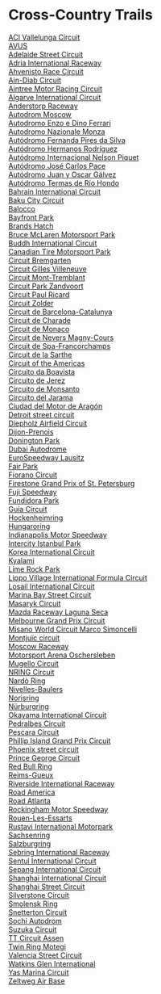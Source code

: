 # Cross-Country Trails
[ACI Vallelunga Circuit](https://en.wikipedia.org/wiki/ACI_Vallelunga_Circuit)<br>
[AVUS](https://en.wikipedia.org/wiki/AVUS)<br>
[Adelaide Street Circuit](https://en.wikipedia.org/wiki/Adelaide_Street_Circuit)<br>
[Adria International Raceway](https://en.wikipedia.org/wiki/Adria_International_Raceway)<br>
[Ahvenisto Race Circuit](https://en.wikipedia.org/wiki/Ahvenisto_Race_Circuit)<br>
[Ain-Diab Circuit](https://en.wikipedia.org/wiki/Ain-Diab_Circuit)<br>
[Aintree Motor Racing Circuit](https://en.wikipedia.org/wiki/Aintree_Motor_Racing_Circuit)<br>
[Algarve International Circuit](https://en.wikipedia.org/wiki/Algarve_International_Circuit)<br>
[Anderstorp Raceway](https://en.wikipedia.org/wiki/Anderstorp_Raceway)<br>
[Autodrom Moscow](https://en.wikipedia.org/wiki/Autodrom_Moscow)<br>
[Autodromo Enzo e Dino Ferrari](https://en.wikipedia.org/wiki/Autodromo_Enzo_e_Dino_Ferrari)<br>
[Autodromo Nazionale Monza](https://en.wikipedia.org/wiki/Autodromo_Nazionale_Monza)<br>
[Autódromo Fernanda Pires da Silva](https://en.wikipedia.org/wiki/Aut%C3%B3dromo_Fernanda_Pires_da_Silva)<br>
[Autódromo Hermanos Rodríguez](https://en.wikipedia.org/wiki/Aut%C3%B3dromo_Hermanos_Rodr%C3%ADguez)<br>
[Autódromo Internacional Nelson Piquet](https://en.wikipedia.org/wiki/Aut%C3%B3dromo_Internacional_Nelson_Piquet)<br>
[Autódromo José Carlos Pace](https://en.wikipedia.org/wiki/Aut%C3%B3dromo_Jos%C3%A9_Carlos_Pace)<br>
[Autódromo Juan y Oscar Gálvez](https://en.wikipedia.org/wiki/Aut%C3%B3dromo_Juan_y_Oscar_G%C3%A1lvez)<br>
[Autódromo Termas de Río Hondo](https://en.wikipedia.org/wiki/Aut%C3%B3dromo_Termas_de_R%C3%ADo_Hondo)<br>
[Bahrain International Circuit](https://en.wikipedia.org/wiki/Bahrain_International_Circuit)<br>
[Baku City Circuit](https://en.wikipedia.org/wiki/Baku_City_Circuit)<br>
[Balocco](https://en.wikipedia.org/wiki/Balocco)<br>
[Bayfront Park](https://en.wikipedia.org/wiki/Bayfront_Park)<br>
[Brands Hatch](https://en.wikipedia.org/wiki/Brands_Hatch)<br>
[Bruce McLaren Motorsport Park](https://en.wikipedia.org/wiki/Bruce_McLaren_Motorsport_Park)<br>
[Buddh International Circuit](https://en.wikipedia.org/wiki/Buddh_International_Circuit)<br>
[Canadian Tire Motorsport Park](https://en.wikipedia.org/wiki/Canadian_Tire_Motorsport_Park)<br>
[Circuit Bremgarten](https://en.wikipedia.org/wiki/Circuit_Bremgarten)<br>
[Circuit Gilles Villeneuve](https://en.wikipedia.org/wiki/Circuit_Gilles_Villeneuve)<br>
[Circuit Mont-Tremblant](https://en.wikipedia.org/wiki/Circuit_Mont-Tremblant)<br>
[Circuit Park Zandvoort](https://en.wikipedia.org/wiki/Circuit_Park_Zandvoort)<br>
[Circuit Paul Ricard](https://en.wikipedia.org/wiki/Circuit_Paul_Ricard)<br>
[Circuit Zolder](https://en.wikipedia.org/wiki/Circuit_Zolder)<br>
[Circuit de Barcelona-Catalunya](https://en.wikipedia.org/wiki/Circuit_de_Barcelona-Catalunya)<br>
[Circuit de Charade](https://en.wikipedia.org/wiki/Circuit_de_Charade)<br>
[Circuit de Monaco](https://en.wikipedia.org/wiki/Circuit_de_Monaco)<br>
[Circuit de Nevers Magny-Cours](https://en.wikipedia.org/wiki/Circuit_de_Nevers_Magny-Cours)<br>
[Circuit de Spa-Francorchamps](https://en.wikipedia.org/wiki/Circuit_de_Spa-Francorchamps)<br>
[Circuit de la Sarthe](https://en.wikipedia.org/wiki/Circuit_de_la_Sarthe)<br>
[Circuit of the Americas](https://en.wikipedia.org/wiki/Circuit_of_the_Americas)<br>
[Circuito da Boavista](https://en.wikipedia.org/wiki/Circuito_da_Boavista)<br>
[Circuito de Jerez](https://en.wikipedia.org/wiki/Circuito_de_Jerez)<br>
[Circuito de Monsanto](https://en.wikipedia.org/wiki/Circuito_de_Monsanto)<br>
[Circuito del Jarama](https://en.wikipedia.org/wiki/Circuito_del_Jarama)<br>
[Ciudad del Motor de Aragón](https://en.wikipedia.org/wiki/Ciudad_del_Motor_de_Arag%C3%B3n)<br>
[Detroit street circuit](https://en.wikipedia.org/wiki/Detroit_street_circuit)<br>
[Diepholz Airfield Circuit](https://en.wikipedia.org/wiki/Diepholz_Airfield_Circuit)<br>
[Dijon-Prenois](https://en.wikipedia.org/wiki/Dijon-Prenois)<br>
[Donington Park](https://en.wikipedia.org/wiki/Donington_Park)<br>
[Dubai Autodrome](https://en.wikipedia.org/wiki/Dubai_Autodrome)<br>
[EuroSpeedway Lausitz](https://en.wikipedia.org/wiki/EuroSpeedway_Lausitz)<br>
[Fair Park](https://en.wikipedia.org/wiki/Fair_Park)<br>
[Fiorano Circuit](https://en.wikipedia.org/wiki/Fiorano_Circuit)<br>
[Firestone Grand Prix of St. Petersburg](https://en.wikipedia.org/wiki/Firestone_Grand_Prix_of_St._Petersburg)<br>
[Fuji Speedway](https://en.wikipedia.org/wiki/Fuji_Speedway)<br>
[Fundidora Park](https://en.wikipedia.org/wiki/Fundidora_Park)<br>
[Guia Circuit](https://en.wikipedia.org/wiki/Guia_Circuit)<br>
[Hockenheimring](https://en.wikipedia.org/wiki/Hockenheimring)<br>
[Hungaroring](https://en.wikipedia.org/wiki/Hungaroring)<br>
[Indianapolis Motor Speedway](https://en.wikipedia.org/wiki/Indianapolis_Motor_Speedway)<br>
[Intercity Istanbul Park](https://en.wikipedia.org/wiki/Intercity_Istanbul_Park)<br>
[Korea International Circuit](https://en.wikipedia.org/wiki/Korea_International_Circuit)<br>
[Kyalami](https://en.wikipedia.org/wiki/Kyalami)<br>
[Lime Rock Park](https://en.wikipedia.org/wiki/Lime_Rock_Park)<br>
[Lippo Village International Formula Circuit](https://en.wikipedia.org/wiki/Lippo_Village_International_Formula_Circuit)<br>
[Losail International Circuit](https://en.wikipedia.org/wiki/Losail_International_Circuit)<br>
[Marina Bay Street Circuit](https://en.wikipedia.org/wiki/Marina_Bay_Street_Circuit)<br>
[Masaryk Circuit](https://en.wikipedia.org/wiki/Masaryk_Circuit)<br>
[Mazda Raceway Laguna Seca](https://en.wikipedia.org/wiki/Mazda_Raceway_Laguna_Seca)<br>
[Melbourne Grand Prix Circuit](https://en.wikipedia.org/wiki/Melbourne_Grand_Prix_Circuit)<br>
[Misano World Circuit Marco Simoncelli](https://en.wikipedia.org/wiki/Misano_World_Circuit_Marco_Simoncelli)<br>
[Montjuïc circuit](https://en.wikipedia.org/wiki/Montju%C3%AFc_circuit)<br>
[Moscow Raceway](https://en.wikipedia.org/wiki/Moscow_Raceway)<br>
[Motorsport Arena Oschersleben](https://en.wikipedia.org/wiki/Motorsport_Arena_Oschersleben)<br>
[Mugello Circuit](https://en.wikipedia.org/wiki/Mugello_Circuit)<br>
[NRING Circuit](https://en.wikipedia.org/wiki/NRING_Circuit)<br>
[Nardò Ring](https://en.wikipedia.org/wiki/Nard%C3%B2_Ring)<br>
[Nivelles-Baulers](https://en.wikipedia.org/wiki/Nivelles-Baulers)<br>
[Norisring](https://en.wikipedia.org/wiki/Norisring)<br>
[Nürburgring](https://en.wikipedia.org/wiki/N%C3%BCrburgring)<br>
[Okayama International Circuit](https://en.wikipedia.org/wiki/Okayama_International_Circuit)<br>
[Pedralbes Circuit](https://en.wikipedia.org/wiki/Pedralbes_Circuit)<br>
[Pescara Circuit](https://en.wikipedia.org/wiki/Pescara_Circuit)<br>
[Phillip Island Grand Prix Circuit](https://en.wikipedia.org/wiki/Phillip_Island_Grand_Prix_Circuit)<br>
[Phoenix street circuit](https://en.wikipedia.org/wiki/Phoenix_street_circuit)<br>
[Prince George Circuit](https://en.wikipedia.org/wiki/Prince_George_Circuit)<br>
[Red Bull Ring](https://en.wikipedia.org/wiki/Red_Bull_Ring)<br>
[Reims-Gueux](https://en.wikipedia.org/wiki/Reims-Gueux)<br>
[Riverside International Raceway](https://en.wikipedia.org/wiki/Riverside_International_Raceway)<br>
[Road America](https://en.wikipedia.org/wiki/Road_America)<br>
[Road Atlanta](https://en.wikipedia.org/wiki/Road_Atlanta)<br>
[Rockingham Motor Speedway](https://en.wikipedia.org/wiki/Rockingham_Motor_Speedway)<br>
[Rouen-Les-Essarts](https://en.wikipedia.org/wiki/Rouen-Les-Essarts)<br>
[Rustavi International Motorpark](https://en.wikipedia.org/wiki/Rustavi_International_Motorpark)<br>
[Sachsenring](https://en.wikipedia.org/wiki/Sachsenring)<br>
[Salzburgring](https://en.wikipedia.org/wiki/Salzburgring)<br>
[Sebring International Raceway](https://en.wikipedia.org/wiki/Sebring_International_Raceway)<br>
[Sentul International Circuit](https://en.wikipedia.org/wiki/Sentul_International_Circuit)<br>
[Sepang International Circuit](https://en.wikipedia.org/wiki/Sepang_International_Circuit)<br>
[Shanghai International Circuit](https://en.wikipedia.org/wiki/Shanghai_International_Circuit)<br>
[Shanghai Street Circuit](https://en.wikipedia.org/wiki/Shanghai_Street_Circuit)<br>
[Silverstone Circuit](https://en.wikipedia.org/wiki/Silverstone_Circuit)<br>
[Smolensk Ring](https://en.wikipedia.org/wiki/Smolensk_Ring)<br>
[Snetterton Circuit](https://en.wikipedia.org/wiki/Snetterton_Circuit)<br>
[Sochi Autodrom](https://en.wikipedia.org/wiki/Sochi_Autodrom)<br>
[Suzuka Circuit](https://en.wikipedia.org/wiki/Suzuka_Circuit)<br>
[TT Circuit Assen](https://en.wikipedia.org/wiki/TT_Circuit_Assen)<br>
[Twin Ring Motegi](https://en.wikipedia.org/wiki/Twin_Ring_Motegi)<br>
[Valencia Street Circuit](https://en.wikipedia.org/wiki/Valencia_Street_Circuit)<br>
[Watkins Glen International](https://en.wikipedia.org/wiki/Watkins_Glen_International)<br>
[Yas Marina Circuit](https://en.wikipedia.org/wiki/Yas_Marina_Circuit)<br>
[Zeltweg Air Base](https://en.wikipedia.org/wiki/Zeltweg_Air_Base)<br>
